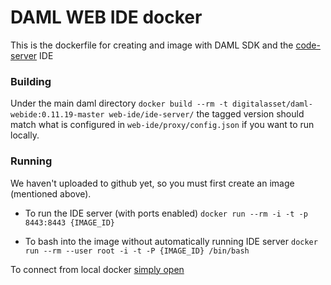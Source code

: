 # DAML WEB IDE docker
This is the dockerfile for creating and image with DAML SDK and the [code-server](https://github.com/codercom/code-server) IDE

### Building
Under the main daml directory `docker build --rm -t digitalasset/daml-webide:0.11.19-master web-ide/ide-server/`
the tagged version should match what is configured in `web-ide/proxy/config.json` if you want to run locally.

### Running
We haven't uploaded to github yet, so you must first create an image (mentioned above).

* To run the IDE server (with ports enabled)
`docker run --rm -i -t -p 8443:8443 {IMAGE_ID}`

* To bash into the image without automatically running IDE server
`docker run --rm --user root -i -t -P {IMAGE_ID} /bin/bash`

To connect from local docker [simply open](http://localhost:8443)
